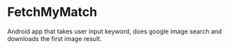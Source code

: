 # FetchMyMatch
Android app that takes user input keyword, does google image search and downloads the first image result.
